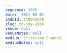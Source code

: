 ```yaml
---
sequence: 1035
date: '2021-03-01'
imdbId: tt0043048
slug: to-joy-1950
venue: null
venueNotes: null
medium: Criterion Channel
mediumNotes: null
---
```


